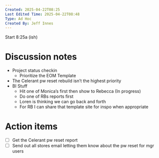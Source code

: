 ```yaml
---
Created: 2025-04-22T08:25
Last Edited Time: 2025-04-22T08:48
Type: Ad Hoc
Created By: Jeff Innes
---
```

Start 8:25a (ish)

# Discussion notes

- Project status checkin
    - Prioritize the EOM Template
- The Celerant pw reset rebuild isn’t the highest priority
- BI Stuff
    - Hit one of Monica’s first then show to Rebecca (In progress)
    - Do one of RBs reports first
    - Loren is thinking we can go back and forth
    - For RB I can share that template site for inspo when appropriate
    

# Action items

- [ ] Get the Celerant pw reset report
- [ ] Send out all stores email letting them know about the pw reset for mgr users